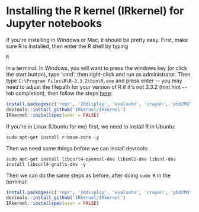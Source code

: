 
# Installing the R kernel (IRkernel) for Jupyter notebooks

If you're installing in Windows or Mac, it should be pretty easy.  First, make sure R is installed, then enter the R shell by typing

`R`

in a terminal.  In Windows, you will want to press the windows key (or click the start button), type 'cmd', then right-click and run as administrator.  Then type `C:\Program Files\R\R-3.3.2\bin\R.exe` and press enter -- you may need to adjust the filepath for your version of R if it's not 3.3.2 (hint hint -- tab completion), then follow the steps [here](https://irkernel.github.io/installation/#binary-panel):

```R
install.packages(c('repr', 'IRdisplay', 'evaluate', 'crayon', 'pbdZMQ', 'devtools', 'uuid', 'digest'))
devtools::install_github('IRkernel/IRkernel')
IRkernel::installspec(user = FALSE)
```

If you're in Linux (Ubuntu for me) first, we need to install R in Ubuntu:

`sudo apt-get install r-base-core -y`

Then we need some things before we can install devtools:

`sudo apt-get install libcurl4-openssl-dev libxml2-dev libssl-dev install libcurl4-gnutls-dev -y`

Then we can do the same steps as before, after doing `sudo R` in the terminal:

```R
install.packages(c('repr', 'IRdisplay', 'evaluate', 'crayon', 'pbdZMQ', 'devtools', 'uuid', 'digest'))
devtools::install_github('IRkernel/IRkernel')
IRkernel::installspec(user = FALSE)
```
